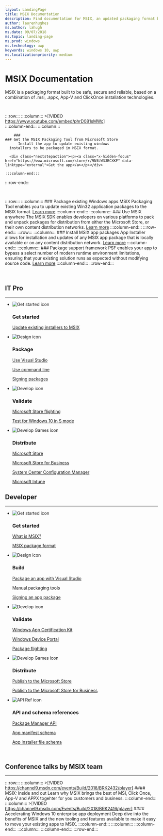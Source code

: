 ```yaml
---
layout: LandingPage
title: MSIX Documentation
description: Find documentation for MSIX, an updated packaging format built to be safe, secure and reliable that is a combination of .msi, .appx, App-V and ClickOnce installation technologies. 
author: laurenhughes
ms.author: lahugh
ms.date: 09/07/2018
ms.topic: landing-page
ms.prod: windows
ms.technology: uwp
keywords: windows 10, uwp
ms.localizationpriority: medium
---
```

# MSIX Documentation
MSIX is a packaging format built to be safe, secure and reliable, based on a combination of .msi, .appx, App-V and ClickOnce installation technologies. 

<br>


 :::row:::
    :::column:::
        >[!VIDEO https://www.youtube.com/embed/phrD081sMWc]      
    :::column-end:::
:::column:::

        ###     
	### Get the MSIX Packaging Tool from Microsoft Store
          Install the app to update existing windows 
	  installers to be packaged in MSIX format.

      <div class="nextstepaction"><p><a class="x-hidden-focus" href="https://www.microsoft.com/store/r/9N5LW3JBCXKF" data-linktype="external">Get the app</a></p></div>
      
    :::column-end:::
:::row-end:::

<br>

:::row:::
    :::column:::
        ### Package existing Windows apps
        MSIX Packaging Tool enables you to update existing Win32 application packages to the MSIX format. [Learn more](mpt-overview.md)
    :::column-end:::
    :::column:::
        ### Use MSIX anywhere
	The MSIX SDK enables developers on various platforms to pack and unpack packages for distribution from either the Microsoft Store, or their own content distribution networks. [Learn more](msix-sdk-overview.md)
    :::column-end:::
:::row-end:::
:::row:::
        :::column:::
        ### Install MSIX app packages
        App Installer allows for installation and updates of any MSIX app package that is locally available or on any content distribution network. [Learn more](/windows/uwp/packaging/appinstaller-root?context=/windows/msix/render)
    :::column-end:::
    :::column:::
	### Package support framework
	PSF enables your app to bypass a select number of modern runtime environment limitations, ensuring that your existing solution runs as expected without modifying source code. [Learn more](package-support-framework-overview.md)
    :::column-end:::
:::row-end:::

<br>
<a name="get-started"></a>
<h2>IT Pro</h2>
<hr />
<ul class="panelContent cardsF">
<li>
                <div class="cardSize">
                    <div class="cardPadding">
                        <div class="card">
                            <div class="cardImageOuter">
                                <div class="cardImage">
                                    <img alt="Get started icon" src="/media/common/i_get-started.svg?branch=master" data-linktype="absolute-path">
                                </div>
                            </div>
                            <div class="cardText">
                                <h3>Get started</h3>                                
				<p>
                                    <a href="/en-us/windows/msix/mpt/create-app-package-msi-vm" data-linktype="absolute-path">Update existing installers to MSIX</a>
                                </p>
                            </div>
                        </div>
                    </div>
                </div>
            </li>
            <li class="x-hidden-focus">
                <div class="cardSize">
                    <div class="cardPadding">
                        <div class="card">
                            <div class="cardImageOuter">
                                <div class="cardImage">
                                    <img alt="Design icon" src="/media/common/i_management.svg?branch=master" data-linktype="absolute-path">
                                </div>
                            </div>
                            <div class="cardText">
                                <h3>Package</h3>
                                <p>
                                    <a href="/cpp/windows/desktop-applications-visual-cpp?context=/windows/msix/render" data-linktype="absolute-path">Use Visual Studio</a>
                                </p>
                                <p>
                                    <a href="/MPT/package-conversion-cli" data-linktype="absolute-path">Use command line</a>
                                </p>
                                <p>
                                    <a href="/en-us/windows/uwp/packaging/sign-app-package-using-signtool?context=/windows/msix/render" data-linktype="absolute-path">Signing packages</a>
                                </p>
                            </div>
                        </div>
                    </div>
                </div>
            </li>
            <li>
                <div class="cardSize">
                    <div class="cardPadding">
                        <div class="card">
                            <div class="cardImageOuter">
                                <div class="cardImage">
                                    <img alt="Develop icon" src="/media/common/i_code-edit.svg?branch=master" data-linktype="absolute-path">
                                </div>
                            </div>
                            <div class="cardText">
                                <h3>Validate</h3>
                                <p>
                                    <a href="/en-us/windows/uwp/publish/package-flights?context=/windows/msix/render" data-linktype="absolute-path">Microsoft Store flighting</a>
                                </p>
                                <p>
                                    <a href="/en-us/windows/uwp/porting/desktop-to-uwp-test-windows-s?context=/windows/msix/render" data-linktype="absolute-path">Test for Windows 10 in S mode</a>
                                </p>
                            </div>
                        </div>
                    </div>
                </div>
            </li>
            <li>
                <div class="cardSize">
                    <div class="cardPadding">
                        <div class="card">
                            <div class="cardImageOuter">
                                <div class="cardImage">
                                    <img alt="Develop Games icon" src="/media/common/i_build.svg?branch=master" data-linktype="absolute-path">
                                </div>
                            </div>
                            <div class="cardText">
                                <h3>Distribute</h3>
                                <p>
                                    <a href="/en-us/windows/uwp/publish/app-submissions?context=/windows/msix/render" data-linktype="absolute-path">Microsoft Store</a>
                                </p>
                                <p>
                                    <a href="/en-us/windows/uwp/publish/distribute-lob-apps-to-enterprises?context=/windows/msix/render" data-linktype="absolute-path">Microsoft Store for Business</a>
                                </p>
                                <p>
                                    <a href="/en-us/sccm/apps/understand/introduction-to-application-management?context=/windows/msix/render" data-linktype="absolute-path">System Center Configuration Manager</a>
                                </p>
                                <p>
                                    <a href="/en-us/intune/introduction-intune?context=/windows/msix/render" data-linktype="absolute-path">Microsoft Intune</a>
                                </p>
                            </div>
                        </div>
                    </div>
                </div>
            </li>
</ul>

<h2>Developer</h2>
<hr />

<ul class="panelContent cardsF">
<li>
                <div class="cardSize">
                    <div class="cardPadding">
                        <div class="card">
                            <div class="cardImageOuter">
                                <div class="cardImage">
                                    <img alt="Get started icon" src="/media/common/i_get-started.svg?branch=master" data-linktype="absolute-path">
                                </div>
                            </div>
                            <div class="cardText">
                                <h3>Get started</h3>
                                <p>
                                    <a href="">What is MSIX?</a>
                                </p>
                                <p>
                                    <a href="">MSIX package format</a>
                                </p>
                            </div>
                        </div>
                    </div>
                </div>
            </li>
	<li>
                <div class="cardSize">
                    <div class="cardPadding">
                        <div class="card">
                            <div class="cardImageOuter">
                                <div class="cardImage">
                                    <img alt="Design icon" src="/media/common/i_management.svg?branch=master" data-linktype="absolute-path">
                                </div>
                            </div>
                            <div class="cardText">
                                <h3>Build</h3>
                                <p>
                                    <a href="/en-us/windows/uwp/packaging/packaging-uwp-apps?context=/windows/msix/render" data-linktype="absolute-path">Package an app with Visual Studio</a>
                                </p>
                                <p>
                                    <a href="/en-us/windows/uwp/packaging/manual-packaging-root?context=/windows/msix/render" data-linktype="absolute-path">Manual packaging tools</a>
                                </p>
                                <p>
                                    <a href="/en-us/windows/uwp/packaging/sign-app-package-using-signtool?context=/windows/msix/render" data-linktype="absolute-path">Signing an app package</a>
                                </p>
                            </div>
                        </div>
                    </div>
                </div>
            </li>
	<li>
                <div class="cardSize">
                    <div class="cardPadding">
                        <div class="card">
                            <div class="cardImageOuter">
                                <div class="cardImage">
                                    <img alt="Develop icon" src="/media/common/i_code-edit.svg?branch=master" data-linktype="absolute-path">
                                </div>
                            </div>
                            <div class="cardText">
                                <h3>Validate</h3>
                                <p>
                                    <a href="/en-us/windows/uwp/debug-test-perf/windows-app-certification-kit?context=/windows/msix/render" data-linktype="absolute-path">Windows App Certification Kit</a>
                                </p>
                                <p>
                                    <a href="/en-us/windows/uwp/debug-test-perf/device-portal?context=/windows/msix/render" data-linktype="absolute-path">Windows Device Portal</a>
                                </p>
                                <p>
                                    <a href="/en-us/windows/uwp/publish/package-flights?context=/windows/msix/render" data-linktype="absolute-path">Package flighting</a>
                                </p>
                            </div>
                        </div>
                    </div>
                </div>
            </li>
	<li>
                <div class="cardSize">
                    <div class="cardPadding">
                        <div class="card">
                            <div class="cardImageOuter">
                                <div class="cardImage">
                                    <img alt="Develop Games icon" src="/media/common/i_build.svg?branch=master" data-linktype="absolute-path">
                                </div>
                            </div>
                            <div class="cardText">
                                <h3>Distribute</h3>
                                <p>
                                    <a href="/en-us/windows/uwp/publish/?context=/windows/msix/render" data-linktype="absolute-path">Publish to the Microsoft Store</a>
                                </p>
                                <p>
                                    <a href="/en-us/windows/uwp/publish/distribute-lob-apps-to-enterprises?context=/windows/msix/render" data-linktype="absolute-path">Publish to the Microsoft Store for Business</a>
                                </p>
                            </div>
                        </div>
                    </div>
                </div>
            </li>
	<li>
                <div class="cardSize">
                    <div class="cardPadding">
                        <div class="card">
                            <div class="cardImageOuter">
                                <div class="cardImage">
                                    <img alt="API Ref icon" src="/media/common/i_api-reference.svg?branch=master" data-linktype="absolute-path">
                                </div>
                            </div>
                            <div class="cardText">
                                <h3>API and schema references</h3>
                                <p>
                                    <a href="/uwp/api/windows.management.deployment?context=/windows/msix/render" data-linktype="absolute-path">Package Manager API</a>
                                </p>
                                <p>
                                    <a href="/uwp/schemas/appxpackage/appx-package-manifest?context=/windows/msix/render" data-linktype="absolute-path">App manifest schema</a>
                                </p>
                                <p>
                                    <a href="/uwp/schemas/appinstallerschema/schema-root?context=/windows/msix/render" data-linktype="absolute-path">App Installer file schema</a>
                                </p>
                            </div>
                        </div>
                    </div>
                </div>
            </li>
</ul>

<br>

## Conference talks by MSIX team
***

:::row:::
    :::column:::
	>[!VIDEO https://channel9.msdn.com/events/Build/2018/BRK2432/player]
        #### MSIX: Inside and out
        Learn why MSIX brings the best of MSI, Click Once, App-V and APPX togehter for you customers and business. 
    :::column-end:::
    :::column:::
	  >[!VIDEO https://channel9.msdn.com/Events/Build/2018/BRK2416/player] 
        #### Accelerating Windows 10 enterprise app deployment
		 Deep dive into the benefits of MSIX and the new tooling and features available to make it easy to move your existing apps to MSIX. 
    :::column-end:::
    :::column:::
    :::column-end:::
    :::column:::
    :::column-end:::
:::row-end:::


